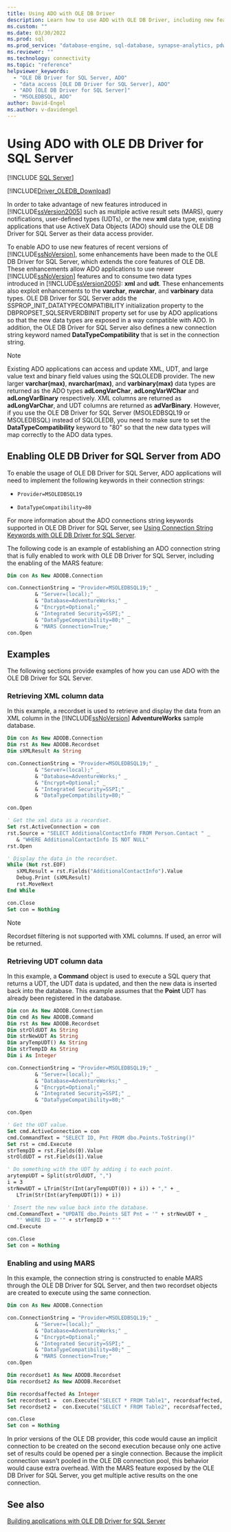 ```yaml
---
title: Using ADO with OLE DB Driver
description: Learn how to use ADO with OLE DB Driver, including new features like multiple active result sets, query notifications, user-defined types, or the xml data type.
ms.custom: ""
ms.date: 03/30/2022
ms.prod: sql
ms.prod_service: "database-engine, sql-database, synapse-analytics, pdw"
ms.reviewer: ""
ms.technology: connectivity
ms.topic: "reference"
helpviewer_keywords:
  - "OLE DB Driver for SQL Server, ADO"
  - "data access [OLE DB Driver for SQL Server], ADO"
  - "ADO [OLE DB Driver for SQL Server]"
  - "MSOLEDBSQL, ADO"
author: David-Engel
ms.author: v-davidengel
---
```

# Using ADO with OLE DB Driver for SQL Server

[!INCLUDE [SQL Server](../../../includes/applies-to-version/sql-asdb-asdbmi-asa-pdw.md)]

[!INCLUDE[Driver_OLEDB_Download](../../../includes/driver_oledb_download.md)]

In order to take advantage of new features introduced in [!INCLUDE[ssVersion2005](../../../includes/ssversion2005-md.md)] such as multiple active result sets (MARS), query notifications, user-defined types (UDTs), or the new **xml** data type, existing applications that use ActiveX Data Objects (ADO) should use the OLE DB Driver for SQL Server as their data access provider.

To enable ADO to use new features of recent versions of [!INCLUDE[ssNoVersion](../../../includes/ssnoversion-md.md)], some enhancements have been made to the OLE DB Driver for SQL Server, which extends the core features of OLE DB. These enhancements allow ADO applications to use newer [!INCLUDE[ssNoVersion](../../../includes/ssnoversion-md.md)] features and to consume two data types introduced in [!INCLUDE[ssVersion2005](../../../includes/ssversion2005-md.md)]: **xml** and **udt**. These enhancements also exploit enhancements to the **varchar**, **nvarchar**, and **varbinary** data types. OLE DB Driver for SQL Server adds the SSPROP_INIT_DATATYPECOMPATIBILITY initialization property to the DBPROPSET_SQLSERVERDBINIT property set for use by ADO applications so that the new data types are exposed in a way compatible with ADO. In addition, the OLE DB Driver for SQL Server also defines a new connection string keyword named **DataTypeCompatibility** that is set in the connection string.

> [!NOTE]
> Existing ADO applications can access and update XML, UDT, and large value text and binary field values using the SQLOLEDB provider. The new larger **varchar(max)**, **nvarchar(max)**, and **varbinary(max)** data types are returned as the ADO types **adLongVarChar**, **adLongVarWChar** and **adLongVarBinary** respectively. XML columns are returned as **adLongVarChar**, and UDT columns are returned as **adVarBinary**. However, if you use the OLE DB Driver for SQL Server (MSOLEDBSQL19 or MSOLEDBSQL) instead of SQLOLEDB, you need to make sure to set the **DataTypeCompatibility** keyword to "80" so that the new data types will map correctly to the ADO data types.

## Enabling OLE DB Driver for SQL Server from ADO

To enable the usage of OLE DB Driver for SQL Server, ADO applications will need to implement the following keywords in their connection strings:

- `Provider=MSOLEDBSQL19`

- `DataTypeCompatibility=80`

For more information about the ADO connections string keywords supported in OLE DB Driver for SQL Server, see [Using Connection String Keywords with OLE DB Driver for SQL Server](using-connection-string-keywords-with-oledb-driver-for-sql-server.md).

The following code is an example of establishing an ADO connection string that is fully enabled to work with OLE DB Driver for SQL Server, including the enabling of the MARS feature:

```vb
Dim con As New ADODB.Connection

con.ConnectionString = "Provider=MSOLEDBSQL19;" _
         & "Server=(local);" _
         & "Database=AdventureWorks;" _
         & "Encrypt=Optional;" _
         & "Integrated Security=SSPI;" _
         & "DataTypeCompatibility=80;" _
         & "MARS Connection=True;"
con.Open
```

## Examples

The following sections provide examples of how you can use ADO with the OLE DB Driver for SQL Server.

### Retrieving XML column data

In this example, a recordset is used to retrieve and display the data from an XML column in the [!INCLUDE[ssNoVersion](../../../includes/ssnoversion-md.md)] **AdventureWorks** sample database.

```vb
Dim con As New ADODB.Connection
Dim rst As New ADODB.Recordset
Dim sXMLResult As String

con.ConnectionString = "Provider=MSOLEDBSQL19;" _
         & "Server=(local);" _
         & "Database=AdventureWorks;" _
         & "Encrypt=Optional;" _
         & "Integrated Security=SSPI;" _
         & "DataTypeCompatibility=80;"

con.Open

' Get the xml data as a recordset.
Set rst.ActiveConnection = con
rst.Source = "SELECT AdditionalContactInfo FROM Person.Contact " _
   & "WHERE AdditionalContactInfo IS NOT NULL"
rst.Open

' Display the data in the recordset.
While (Not rst.EOF)
   sXMLResult = rst.Fields("AdditionalContactInfo").Value
   Debug.Print (sXMLResult)
   rst.MoveNext
End While

con.Close
Set con = Nothing
```

> [!NOTE]
> Recordset filtering is not supported with XML columns. If used, an error will be returned.

### Retrieving UDT column data

In this example, a **Command** object is used to execute a SQL query that returns a UDT, the UDT data is updated, and then the new data is inserted back into the database. This example assumes that the **Point** UDT has already been registered in the database.

```vb
Dim con As New ADODB.Connection
Dim cmd As New ADODB.Command
Dim rst As New ADODB.Recordset
Dim strOldUDT As String
Dim strNewUDT As String
Dim aryTempUDT() As String
Dim strTempID As String
Dim i As Integer

con.ConnectionString = "Provider=MSOLEDBSQL19;" _
         & "Server=(local);" _
         & "Database=AdventureWorks;" _
         & "Encrypt=Optional;" _
         & "Integrated Security=SSPI;" _
         & "DataTypeCompatibility=80;"

con.Open

' Get the UDT value.
Set cmd.ActiveConnection = con
cmd.CommandText = "SELECT ID, Pnt FROM dbo.Points.ToString()"
Set rst = cmd.Execute
strTempID = rst.Fields(0).Value
strOldUDT = rst.Fields(1).Value

' Do something with the UDT by adding i to each point.
arytempUDT = Split(strOldUDT, ",")
i = 3
strNewUDT = LTrim(Str(Int(aryTempUDT(0)) + i)) + "," + _
   LTrim(Str(Int(aryTempUDT(1)) + i))

' Insert the new value back into the database.
cmd.CommandText = "UPDATE dbo.Points SET Pnt = '" + strNewUDT + _
   "' WHERE ID = '" + strTempID + "'"
cmd.Execute

con.Close
Set con = Nothing
```

### Enabling and using MARS

In this example, the connection string is constructed to enable MARS through the OLE DB Driver for SQL Server, and then two recordset objects are created to execute using the same connection.

```vb
Dim con As New ADODB.Connection

con.ConnectionString = "Provider=MSOLEDBSQL19;" _
         & "Server=(local);" _
         & "Database=AdventureWorks;" _
         & "Encrypt=Optional;" _
         & "Integrated Security=SSPI;" _
         & "DataTypeCompatibility=80;" _
         & "MARS Connection=True;"
con.Open

Dim recordset1 As New ADODB.Recordset
Dim recordset2 As New ADODB.Recordset

Dim recordsaffected As Integer
Set recordset1 =  con.Execute("SELECT * FROM Table1", recordsaffected, adCmdText)
Set recordset2 =  con.Execute("SELECT * FROM Table2", recordsaffected, adCmdText)

con.Close
Set con = Nothing
```

In prior versions of the OLE DB provider, this code would cause an implicit connection to be created on the second execution because only one active set of results could be opened per a single connection. Because the implicit connection wasn't pooled in the OLE DB connection pool, this behavior would cause extra overhead. With the MARS feature exposed by the OLE DB Driver for SQL Server, you get multiple active results on the one connection.

## See also

[Building applications with OLE DB Driver for SQL Server](building-applications-with-oledb-driver-for-sql-server.md)
